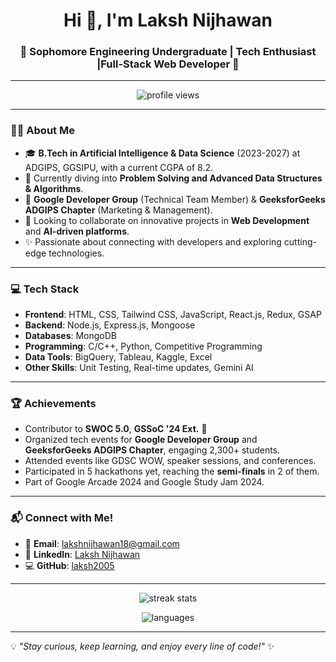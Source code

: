 <h1 align="center">Hi 👋, I'm Laksh Nijhawan</h1>
<h3 align="center">🚀 Sophomore Engineering Undergraduate | Tech Enthusiast |Full-Stack Web Developer 🎨</h3>

---

<p align="center">
  <img src="https://komarev.com/ghpvc/?username=laksh2005&style=flat-square" alt="profile views"/>
</p>

---

### 👩‍💻 About Me

- 🎓 **B.Tech in Artificial Intelligence & Data Science** (2023-2027) at ADGIPS, GGSIPU, with a current CGPA of 8.2.
- 🌱 Currently diving into **Problem Solving and Advanced Data Structures & Algorithms**.
- 💼 **Google Developer Group** (Technical Team Member) & **GeeksforGeeks ADGIPS Chapter** (Marketing & Management).
- 🤝 Looking to collaborate on innovative projects in **Web Development** and **AI-driven platforms**.
- ✨ Passionate about connecting with developers and exploring cutting-edge technologies.

---

### 💻 Tech Stack

- **Frontend**: HTML, CSS, Tailwind CSS, JavaScript, React.js, Redux, GSAP
- **Backend**: Node.js, Express.js, Mongoose
- **Databases**: MongoDB
- **Programming**: C/C++, Python, Competitive Programming
- **Data Tools**: BigQuery, Tableau, Kaggle, Excel
- **Other Skills**: Unit Testing, Real-time updates, Gemini AI

---

### 🏆 Achievements

- Contributor to **SWOC 5.0**, **GSSoC '24 Ext.** 🌟
- Organized tech events for **Google Developer Group** and **GeeksforGeeks ADGIPS Chapter**, engaging 2,300+ students.
- Attended events like GDSC WOW, speaker sessions, and conferences.
- Participated in 5 hackathons yet, reaching the **semi-finals** in 2 of them.
- Part of Google Arcade 2024 and Google Study Jam 2024.

---

### 📬 Connect with Me!

- 📧 **Email**: [lakshnijhawan18@gmail.com](mailto:lakshnijhawan18@gmail.com)
- 💼 **LinkedIn**: [Laksh Nijhawan](https://www.linkedin.com/in/laksh-nijhawan-576888280/)
- 💻 **GitHub**: [laksh2005](https://github.com/laksh2005)

---

<p align="center">
  <img src="https://github-readme-streak-stats.herokuapp.com/?user=laksh2005&theme=radical" alt="streak stats" />
</p>

<p align="center">
  <img src="https://github-readme-stats.vercel.app/api/top-langs?username=laksh2005&show_icons=true&locale=en&layout=compact&theme=radical" alt="languages" />
</p>

---

💡 *"Stay curious, keep learning, and enjoy every line of code!"* ✨

  


